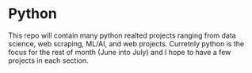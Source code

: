 # Python
This repo will contain many python realted projects ranging from data science, web scraping, ML/AI, and web projects.
Curretnly python is the focus for the rest of month (June into July) and I hope to have a few projects in each section. 
